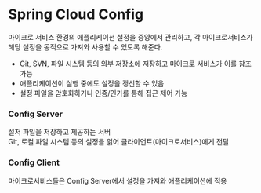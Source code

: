 # Spring Cloud Config

마이크로 서비스 환경의 애플리케이션 설정을 중앙에서 관리하고, 각 마이크로서비스가 해당 설정을 동적으로 가져와 사용할 수 있도록 해준다.

- Git, SVN, 파일 시스템 등의 외부 저장소에 저장하고 마이크로 서비스가 이를 참조 가능
- 애플리케이션이 실행 중에도 설정을 갱신할 수 있음
- 설정 파일을 암호화하거나 인증/인가를 통해 접근 제어 가능

### Config Server
설저 파일을 저장하고 제공하는 서버  
Git, 로컬 파일 시스템 등의 설정을 읽어 클라이언트(마이크로서비스)에게 전달

###  Config Client
마이크로서비스들은 Config Server에서 설정을 가져와 애플리케이션에 적용